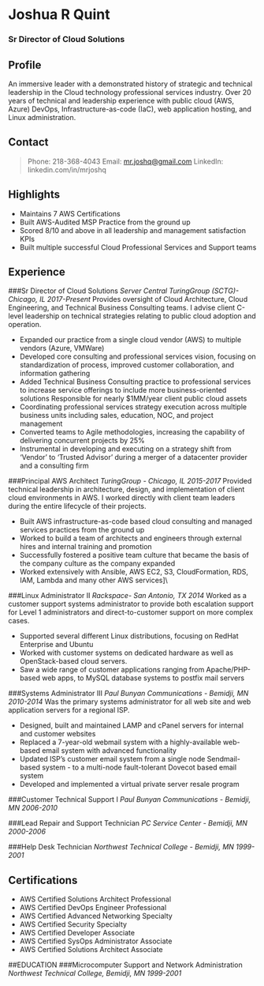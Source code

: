# Joshua R Quint
### Sr Director of Cloud Solutions

## Profile
An immersive leader with a demonstrated history of strategic and technical leadership in the Cloud technology professional services industry.  Over 20 years of technical and leadership experience with public cloud (AWS, Azure) DevOps, Infrastructure-as-code (IaC), web application hosting, and Linux administration.

## Contact
> Phone:  218-368-4043
> Email: mr.joshq@gmail.com
> LinkedIn: linkedin.com/in/mrjoshq

## Highlights
-  Maintains 7 AWS Certifications
-  Built AWS-Audited MSP Practice from the ground up
-  Scored 8/10 and above in all leadership and management satisfaction KPIs
-  Built multiple successful Cloud Professional Services and Support teams

## Experience

###Sr Director of Cloud Solutions
*Server Central TuringGroup (SCTG)- Chicago, IL 2017-Present*
Provides oversight of Cloud Architecture, Cloud Engineering, and Technical Business Consulting teams.  I advise client C-level leadership on technical strategies relating to public cloud adoption and operation.
- Expanded our practice from a single cloud vendor (AWS) to multiple vendors (Azure, VMWare)
- Developed core consulting and professional services vision, focusing on standardization of process, improved customer collaboration, and information gathering
- Added Technical Business Consulting practice to professional services to increase service offerings to include more business-oriented solutions
Responsible for nearly $1MM/year client public cloud assets
- Coordinating professional services strategy execution across multiple business units including sales, education, NOC, and project management
- Converted teams to Agile methodologies, increasing the capability of delivering concurrent projects by 25%
- Instrumental in developing and executing on a strategy shift from ‘Vendor’ to ‘Trusted Advisor’ during a merger of a datacenter provider and a consulting firm

###Principal AWS Architect
*TuringGroup - Chicago, IL 2015-2017*
Provided technical leadership in architecture, design, and implementation of client cloud environments in AWS.  I worked directly with client team leaders during the entire lifecycle of their projects.
- Built AWS infrastructure-as-code based cloud consulting and managed services practices from the ground up
- Worked to build a team of architects and engineers through external hires and internal training and promotion
- Successfully fostered a positive team culture that became the basis of the company culture as the company expanded
- Worked extensively with Ansible, AWS EC2, S3, CloudFormation, RDS, IAM, Lambda and many other AWS services]\

###Linux Administrator II
*Rackspace- San Antonio, TX 2014*
Worked as a customer support systems administrator to provide both escalation support for Level 1 administrators and direct-to-customer support on more complex cases.
- Supported several different Linux distributions, focusing on RedHat Enterprise and Ubuntu
- Worked with customer systems on dedicated hardware as well as OpenStack-based cloud servers.
- Saw a wide range of customer applications ranging from Apache/PHP-based web apps, to MySQL database systems to postfix mail servers

###Systems Administrator III
*Paul Bunyan Communications - Bemidji, MN 2010-2014*
Was the primary systems administrator for all web site and web application servers for a regional ISP.  
- Designed, built and maintained LAMP and cPanel servers for internal and customer websites
- Replaced a 7-year-old webmail system with a highly-available web-based email system with advanced functionality
- Updated ISP’s customer email system from a single node Sendmail-based system - to a multi-node fault-tolerant Dovecot based email system
- Developed and implemented a virtual private server resale program

###Customer Technical Support I
*Paul Bunyan Communications - Bemidji, MN 2006-2010*

###Lead Repair and Support Technician
*PC Service Center - Bemidji, MN 2000-2006*

###Help Desk Technician
*Northwest Technical College - Bemidji, MN 1999-2001*

## Certifications
- AWS Certified Solutions Architect Professional
- AWS Certified DevOps Engineer Professional
- AWS Certified Advanced Networking Specialty
- AWS Certified Security Specialty
- AWS Certified Developer Associate
- AWS Certified SysOps Administrator Associate
- AWS Certified Solutions Architect Associate

##EDUCATION
###Microcomputer Support and Network Administration
*Northwest Technical College, Bemidji, MN 1999-2001*
